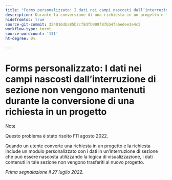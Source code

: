 ```yaml
---
title: "Forms personalizzato: I dati nei campi nascosti dall’interruzione di sezione non vengono mantenuti durante la conversione di una richiesta in un progetto"
description: Durante la conversione di una richiesta in un progetto e la richiesta include un modulo personalizzato con dati in un’interruzione di sezione che possono essere nascosti utilizzando la logica di visualizzazione, i dati contenuti in tale sezione non vengono trasferiti al nuovo progetto.
hidefromtoc: true
source-git-commit: 354016dba85b7cf8dfb908f87bb4fabedee3e4c5
workflow-type: tm+mt
source-wordcount: '131'
ht-degree: 0%

---
```


# Forms personalizzato: I dati nei campi nascosti dall’interruzione di sezione non vengono mantenuti durante la conversione di una richiesta in un progetto

>[!NOTE]
>
> Questo problema è stato risolto l’11 agosto 2022.

Quando un utente converte una richiesta in un progetto e la richiesta include un modulo personalizzato con i dati in un’interruzione di sezione che può essere nascosta utilizzando la logica di visualizzazione, i dati contenuti in tale sezione non vengono trasferiti al nuovo progetto.

_Prima segnalazione il 27 luglio 2022._

